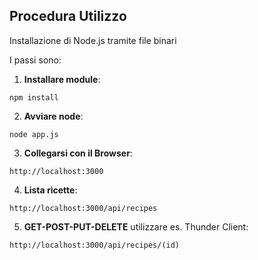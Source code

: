 ## Procedura Utilizzo

Installazione di Node.js tramite file binari

I passi sono:

1. **Installare module**:
   
```
npm install
```

2. **Avviare node**:
   
```
node app.js
```

3. **Collegarsi con il Browser**:

```
http://localhost:3000
```

4. **Lista ricette**:

```
http://localhost:3000/api/recipes
```

5. **GET-POST-PUT-DELETE** utilizzare es. Thunder Client:

```
http://localhost:3000/api/recipes/(id)
```